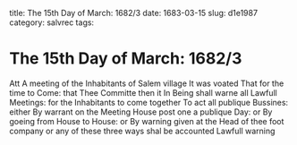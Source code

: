 title: The 15th Day of March: 1682/3
date: 1683-03-15
slug: d1e1987
category: salvrec
tags: 


<div markdown class="doc" id="d1e1987">


# The 15th Day of March: 1682/3

Att A meeting of the Inhabitants of Salem village It was voated That for the time to Come: that Thee Committe then it In Being shall warne all Lawfull Meetings: for the Inhabitants to come together To act all publique Bussines: either By warrant on the Meeting House post one a publique Day: or By goeing from House to House: or By warning given at the Head of thee foot company or any of these three ways shal be accounted Lawfull warning
</div>